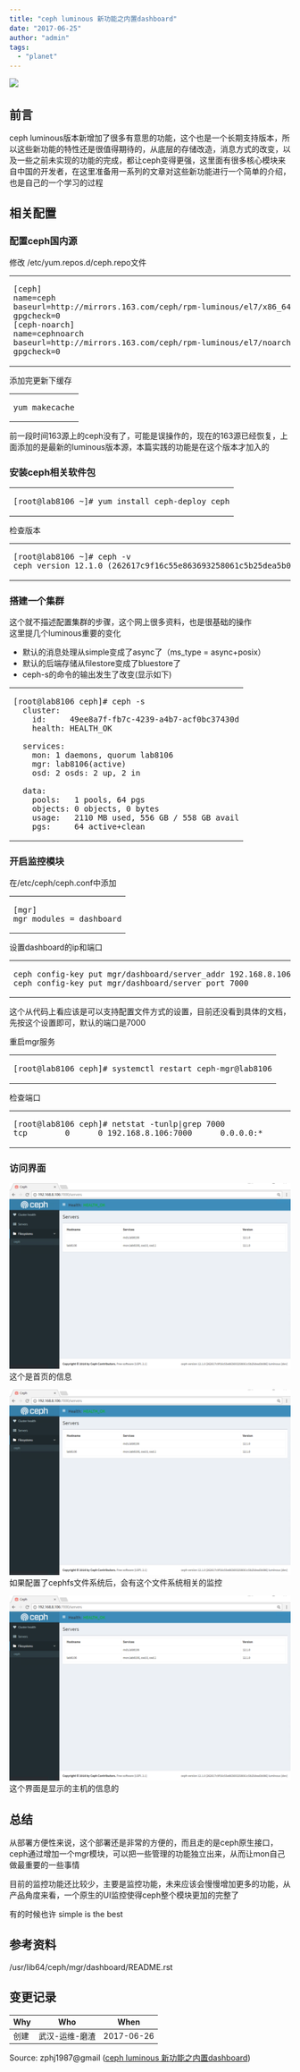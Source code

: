 ```yaml
---
title: "ceph luminous 新功能之内置dashboard"
date: "2017-06-25"
author: "admin"
tags: 
  - "planet"
---
```


  
![](images/dashboard.jpg)  

## 前言

ceph luminous版本新增加了很多有意思的功能，这个也是一个长期支持版本，所以这些新功能的特性还是很值得期待的，从底层的存储改造，消息方式的改变，以及一些之前未实现的功能的完成，都让ceph变得更强，这里面有很多核心模块来自中国的开发者，在这里准备用一系列的文章对这些新功能进行一个简单的介绍，也是自己的一个学习的过程

## 相关配置

### 配置ceph国内源

修改 /etc/yum.repos.d/ceph.repo文件  

<table><tbody><tr><td class="code"><pre><span class="line">[ceph]</span><br><span class="line">name=ceph</span><br><span class="line">baseurl=http://mirrors.<span class="number">163</span>.com/ceph/rpm-luminous/el7/x86_64/</span><br><span class="line">gpgcheck=<span class="number">0</span></span><br><span class="line">[ceph-noarch]</span><br><span class="line">name=cephnoarch</span><br><span class="line">baseurl=http://mirrors.<span class="number">163</span>.com/ceph/rpm-luminous/el7/noarch/</span><br><span class="line">gpgcheck=<span class="number">0</span></span><br></pre></td></tr></tbody></table>

添加完更新下缓存  

<table><tbody><tr><td class="code"><pre><span class="line">yum makecache</span><br></pre></td></tr></tbody></table>

前一段时间163源上的ceph没有了，可能是误操作的，现在的163源已经恢复，上面添加的是最新的luminous版本源，本篇实践的功能是在这个版本才加入的

### 安装ceph相关软件包

<table><tbody><tr><td class="code"><pre><span class="line">[root@lab8106 ~]<span class="comment"># yum install ceph-deploy ceph</span></span><br></pre></td></tr></tbody></table>

检查版本  

<table><tbody><tr><td class="code"><pre><span class="line">[root@lab8106 ~]<span class="comment"># ceph -v</span></span><br><span class="line">ceph version <span class="number">12.1</span>.<span class="number">0</span> (<span class="number">262617</span>c9f16c55e863693258061c5b25dea5b086) luminous (dev)</span><br></pre></td></tr></tbody></table>

### 搭建一个集群

这个就不描述配置集群的步骤，这个网上很多资料，也是很基础的操作  
这里提几个luminous重要的变化

- 默认的消息处理从simple变成了async了（ms\_type = async+posix）
- 默认的后端存储从filestore变成了bluestore了
- ceph-s的命令的输出发生了改变(显示如下)

<table><tbody><tr><td class="code"><pre><span class="line">[root@lab8106 ceph]<span class="comment"># ceph -s</span></span><br><span class="line">  cluster:</span><br><span class="line">    id:     <span class="number">49</span>ee8a7f-fb7c-<span class="number">4239</span><span class="operator">-a</span>4b7-acf0bc37430d</span><br><span class="line">    health: HEALTH_OK</span><br><span class="line"> </span><br><span class="line">  services:</span><br><span class="line">    mon: <span class="number">1</span> daemons, quorum lab8106</span><br><span class="line">    mgr: lab8106(active)</span><br><span class="line">    osd: <span class="number">2</span> osds: <span class="number">2</span> up, <span class="number">2</span> <span class="keyword">in</span></span><br><span class="line"> </span><br><span class="line">  data:</span><br><span class="line">    pools:   <span class="number">1</span> pools, <span class="number">64</span> pgs</span><br><span class="line">    objects: <span class="number">0</span> objects, <span class="number">0</span> bytes</span><br><span class="line">    usage:   <span class="number">2110</span> MB used, <span class="number">556</span> GB / <span class="number">558</span> GB avail</span><br><span class="line">    pgs:     <span class="number">64</span> active+clean</span><br></pre></td></tr></tbody></table>

### 开启监控模块

在/etc/ceph/ceph.conf中添加  

<table><tbody><tr><td class="code"><pre><span class="line">[mgr]</span><br><span class="line">mgr modules = dashboard</span><br></pre></td></tr></tbody></table>

设置dashboard的ip和端口  

<table><tbody><tr><td class="code"><pre><span class="line">ceph config-key put mgr/dashboard/server_addr <span class="number">192.168</span>.<span class="number">8.106</span></span><br><span class="line">ceph config-key put mgr/dashboard/server_port <span class="number">7000</span></span><br></pre></td></tr></tbody></table>

这个从代码上看应该是可以支持配置文件方式的设置，目前还没看到具体的文档，先按这个设置即可，默认的端口是7000

重启mgr服务  

<table><tbody><tr><td class="code"><pre><span class="line">[root@lab8106 ceph]<span class="comment"># systemctl restart ceph-mgr@lab8106</span></span><br></pre></td></tr></tbody></table>

检查端口  

<table><tbody><tr><td class="code"><pre><span class="line">[root@lab8106 ceph]<span class="comment"># netstat -tunlp|grep 7000</span></span><br><span class="line">tcp        <span class="number">0</span>      <span class="number">0</span> <span class="number">192.168</span>.<span class="number">8.106</span>:<span class="number">7000</span>      <span class="number">0.0</span>.<span class="number">0.0</span>:*               LISTEN      <span class="number">31485</span>/ceph-mgr</span><br></pre></td></tr></tbody></table>

### 访问界面

![dashboard](images/image.png)  
这个是首页的信息

![image.png-137.3kB](images/image.png)  
如果配置了cephfs文件系统后，会有这个文件系统相关的监控

![servers](images/image.png)  
这个界面是显示的主机的信息的

## 总结

从部署方便性来说，这个部署还是非常的方便的，而且走的是ceph原生接口，ceph通过增加一个mgr模块，可以把一些管理的功能独立出来，从而让mon自己做最重要的一些事情

目前的监控功能还比较少，主要是监控功能，未来应该会慢慢增加更多的功能，从产品角度来看，一个原生的UI监控使得ceph整个模块更加的完整了

有的时候也许 simple is the best

## 参考资料

/usr/lib64/ceph/mgr/dashboard/README.rst

## 变更记录

| Why | Who | When |
| --- | --- | --- |
| 创建 | 武汉-运维-磨渣 | 2017-06-26 |

Source: zphj1987@gmail ([ceph luminous 新功能之内置dashboard](http://www.zphj1987.com/2017/06/25/ceph-luminous-new-dashboard/))
